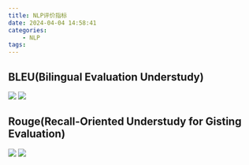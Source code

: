```yaml
---
title: NLP评价指标
date: 2024-04-04 14:58:41
categories:
    - NLP
tags:
---
```


## BLEU(Bilingual Evaluation Understudy)

![](/img/note/202404041654.png)
![](/img/note/202404041655.png)

## Rouge(Recall-Oriented Understudy for Gisting Evaluation)

![](/img/note/202404041656.png)
![](/img/note/202404041657.png)




